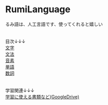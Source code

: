 # RumiLanguage

るみ語は、人工言語です、使ってくれると嬉しい<BR>
<BR>
<BR>
目次↓↓↓<BR>
[文字](/LETTER.md)<BR>
[文法](/GRAMMAR.md)<BR>
[音素](/PHONEME.md)<BR>
[単語](/VOCABULARY.md)<BR>
[数詞](/NUMERAL.md.md)<BR>
<BR>
<BR>
学習関連↓↓↓<BR>
[学習に使える書類など(GoogleDrive)](https://drive.google.com/drive/folders/1yANTtUBM8lmmarRMZ38G6vTp5OtZX30W?usp=sharing)
